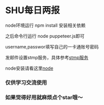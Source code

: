 # SHU每日两报

node环境运行 npm install 安装相关依赖

之后命令行运行 node puppeteer.js即可

username,passwor填写自己的一卡通账号密码

发邮件设置stmp服务，具体参考[stmp服务](https://jingyan.baidu.com/article/6079ad0eb14aaa28fe86db5a.html)

node安装请看这里[node](http://nodejs.cn/)

### 仅供学习交流使用

### 如果觉得好用就麻烦点个star哦～
